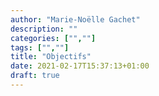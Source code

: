 ```yaml
---
author: "Marie-Noëlle Gachet"
description: ""
categories: ["",""]
tags: ["",""]
title: "Objectifs"
date: 2021-02-17T15:37:13+01:00
draft: true
---
```



